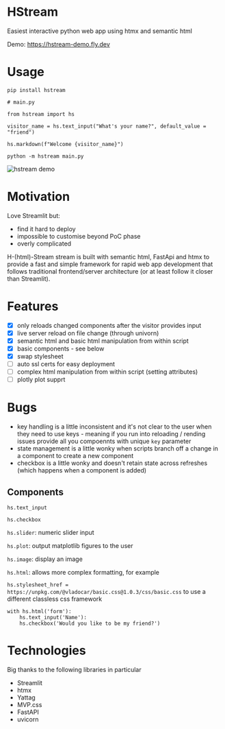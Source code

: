

# HStream

Easiest interactive python web app using htmx and semantic html

Demo: https://hstream-demo.fly.dev

# Usage

`pip install hstream`

```
# main.py

from hstream import hs

visitor_name = hs.text_input("What's your name?", default_value = "friend")

hs.markdown(f"Welcome {visitor_name}")
```

`python -m hstream main.py`

![hstream demo](docs/hello_hstream.png)

# Motivation

Love Streamlit but:

- find it hard to deploy
- impossible to customise beyond PoC phase
- overly complicated

H-(html)-Stream stream is built with semantic html, FastApi and htmx to provide a fast and simple framework for rapid web app development that follows traditional frontend/server architecture (or at least follow it closer than Streamlit).

# Features

- [x] only reloads changed components after the visitor provides input
- [x] live server reload on file change (through univorn)
- [x] semantic html and basic html manipulation from within script
- [x] basic components - see below
- [x] swap stylesheet
- [ ] auto ssl certs for easy deployment
- [ ] complex html manipulation from within script (setting attributes)
- [ ] plotly plot supprt

# Bugs

- key handling is a little inconsistent and it's not clear to the user when they need to use keys - meaning if you run into reloading / rending issues provide all you compoennts with unique `key` parameter
- state management is a little wonky when scripts branch off a change in a component to create a new component
- checkbox is a little wonky and doesn't retain state across refreshes (which happens when a component is added)

## Components

`hs.text_input`

`hs.checkbox`

`hs.slider`: numeric slider input

`hs.plot`: output matplotlib figures to the user

`hs.image`: display an image

`hs.html`: allows more complex formatting, for example 

`hs.stylesheet_href = https://unpkg.com/@vladocar/basic.css@1.0.3/css/basic.css` to use a different classless css framework

```
with hs.html('form'):
    hs.text_input('Name'):
    hs.checkbox('Would you like to be my friend?')
```

# Technologies

Big thanks to the following libraries in particular

- Streamlit
- htmx
- Yattag
- MVP.css
- FastAPI
- uvicorn
